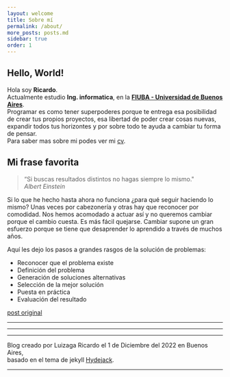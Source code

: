 ```yaml
---
layout: welcome
title: Sobre mí
permalink: /about/
more_posts: posts.md
sidebar: true
order: 1
---
```


## Hello, World!

Hola soy **Ricardo**.<br>
Actualmente estudio **Ing. informatica**, en la **[FIUBA - Universidad de Buenos Aires]**.<br>
Programar es como tener superpoderes porque te entrega esa posibilidad de crear tus propios proyectos, esa libertad de poder crear cosas nuevas, expandir todos tus horizontes y por sobre todo te ayuda a cambiar tu forma de pensar.<br>
Para saber mas sobre mi podes ver mi [cv].

## Mi frase favorita

> “Si buscas resultados distintos no hagas siempre lo mismo." <br> _Albert Einstein_

Si lo que he hecho hasta ahora no funciona ¿para qué seguir haciendo lo mismo? Unas veces por cabezonería y otras hay que reconocer por comodidad. Nos hemos acomodado a actuar así y no queremos cambiar porque el cambio cuesta. Es más fácil quejarse. Cambiar supone un gran esfuerzo porque se tiene que desaprender lo aprendido a través de muchos años.

Aquí les dejo los pasos a grandes rasgos de la solución de problemas:

- Reconocer que el problema existe
- Definición del problema
- Generación de soluciones alternativas
- Selección de la mejor solución
- Puesta en práctica
- Evaluación del resultado

[post original]

***

<!--posts_list-->

***

***

Blog creado por Luizaga Ricardo el 1 de Diciembre del 2022 en Buenos Aires,<br>
basado en el tema de jekyll [Hydejack].

***

<!--author-->

<!-- Links -->
[FIUBA - Universidad de Buenos Aires]: https://www.fi.uba.ar
[cv]: /resume/
[post original]: https://ateneapsicologia.com/2012/09/27/si-buscas-resultados-distintos-no-hagas-siempre-lo-mismo-albert-einstein
[Hydejack]: https://hydejack.com
